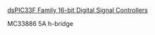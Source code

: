 
[dsPIC33F Family 16-bit Digital Signal Controllers](http://ww1.microchip.com/downloads/en/devicedoc/70165a.pdf)

MC33886 5A h-bridge
